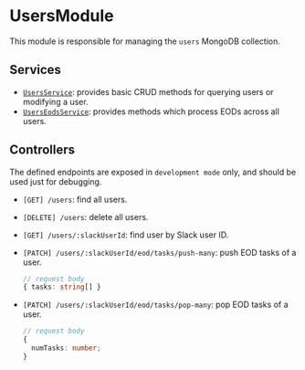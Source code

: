 # UsersModule

This module is responsible for managing the `users` MongoDB collection.

## Services

- [`UsersService`](src/users/users.service.ts): provides basic CRUD methods for querying users or modifying a user.
- [`UsersEodsService`](src/users/users_eods.service.ts): provides methods which process EODs across all users.

## Controllers

The defined endpoints are exposed in `development mode` only, and should be used just for debugging.

- `[GET] /users`: find all users.
- `[DELETE] /users`: delete all users.
- `[GET] /users/:slackUserId`: find user by Slack user ID.

- `[PATCH] /users/:slackUserId/eod/tasks/push-many`: push EOD tasks of a user.

  ```ts
  // request body
  { tasks: string[] }
  ```

- `[PATCH] /users/:slackUserId/eod/tasks/pop-many`: pop EOD tasks of a user.
  ```ts
  // request body
  {
    numTasks: number;
  }
  ```
